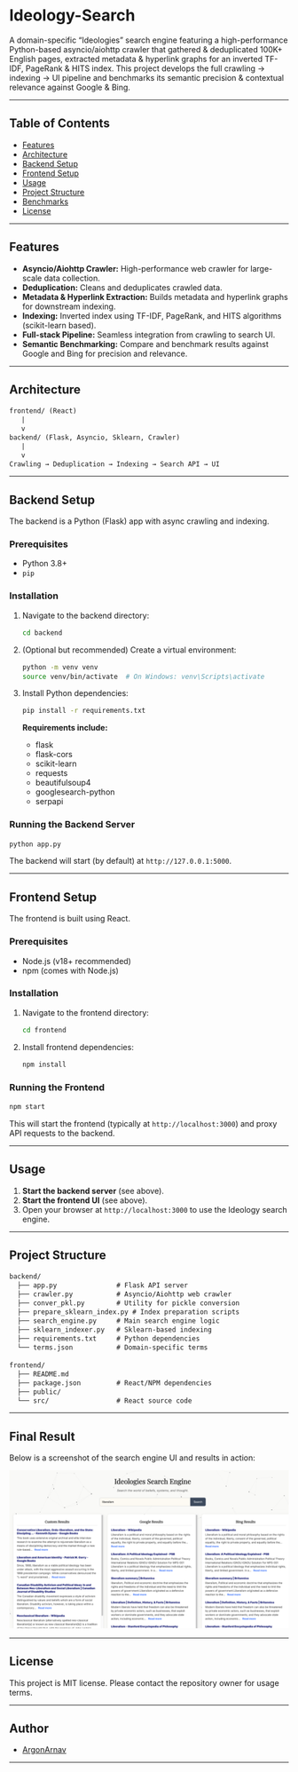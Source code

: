 # Ideology-Search

A domain-specific “Ideologies” search engine featuring a high-performance Python-based asyncio/aiohttp crawler that gathered & deduplicated 100K+ English pages, extracted metadata & hyperlink graphs for an inverted TF-IDF, PageRank & HITS index. This project develops the full crawling → indexing → UI pipeline and benchmarks its semantic precision & contextual relevance against Google & Bing.

---

## Table of Contents

- [Features](#features)
- [Architecture](#architecture)
- [Backend Setup](#backend-setup)
- [Frontend Setup](#frontend-setup)
- [Usage](#usage)
- [Project Structure](#project-structure)
- [Benchmarks](#benchmarks)
- [License](#license)

---

## Features

- **Asyncio/Aiohttp Crawler:** High-performance web crawler for large-scale data collection.
- **Deduplication:** Cleans and deduplicates crawled data.
- **Metadata & Hyperlink Extraction:** Builds metadata and hyperlink graphs for downstream indexing.
- **Indexing:** Inverted index using TF-IDF, PageRank, and HITS algorithms (scikit-learn based).
- **Full-stack Pipeline:** Seamless integration from crawling to search UI.
- **Semantic Benchmarking:** Compare and benchmark results against Google and Bing for precision and relevance.

---

## Architecture

```
frontend/ (React)
   |
   v
backend/ (Flask, Asyncio, Sklearn, Crawler)
   |
   v
Crawling → Deduplication → Indexing → Search API → UI
```

---

## Backend Setup

The backend is a Python (Flask) app with async crawling and indexing.

### Prerequisites

- Python 3.8+
- `pip`

### Installation

1. Navigate to the backend directory:

   ```sh
   cd backend
   ```

2. (Optional but recommended) Create a virtual environment:

   ```sh
   python -m venv venv
   source venv/bin/activate  # On Windows: venv\Scripts\activate
   ```

3. Install Python dependencies:

   ```sh
   pip install -r requirements.txt
   ```

   **Requirements include:**
   - flask
   - flask-cors
   - scikit-learn
   - requests
   - beautifulsoup4
   - googlesearch-python
   - serpapi

### Running the Backend Server

```sh
python app.py
```

The backend will start (by default) at `http://127.0.0.1:5000`.

---

## Frontend Setup

The frontend is built using React.

### Prerequisites

- Node.js (v18+ recommended)
- npm (comes with Node.js)

### Installation

1. Navigate to the frontend directory:

   ```sh
   cd frontend
   ```

2. Install frontend dependencies:

   ```sh
   npm install
   ```

### Running the Frontend

```sh
npm start
```

This will start the frontend (typically at `http://localhost:3000`) and proxy API requests to the backend.

---

## Usage

1. **Start the backend server** (see above).
2. **Start the frontend UI** (see above).
3. Open your browser at `http://localhost:3000` to use the Ideology search engine.

---

## Project Structure

```
backend/
  ├── app.py               # Flask API server
  ├── crawler.py           # Asyncio/Aiohttp web crawler
  ├── conver_pkl.py        # Utility for pickle conversion
  ├── prepare_sklearn_index.py # Index preparation scripts
  ├── search_engine.py     # Main search engine logic
  ├── sklearn_indexer.py   # Sklearn-based indexing
  ├── requirements.txt     # Python dependencies
  └── terms.json           # Domain-specific terms

frontend/
  ├── README.md
  ├── package.json         # React/NPM dependencies
  ├── public/
  └── src/                 # React source code
```

---

## Final Result

Below is a screenshot of the search engine UI and results in action:

![Final Result Screenshot](ss.png)

---

## License

This project is MIT license. Please contact the repository owner for usage terms.

---

## Author

- [ArgonArnav](https://github.com/ArgonArnav)

---

